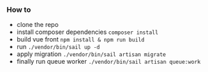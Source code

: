 ### How to
* clone the repo
* install composer dependencies `composer install`
* build vue front `npm install & npm run build`
* run `./vendor/bin/sail up -d`
* apply migration `./vendor/bin/sail artisan migrate`
* finally run queue worker `./vendor/bin/sail artisan queue:work`
